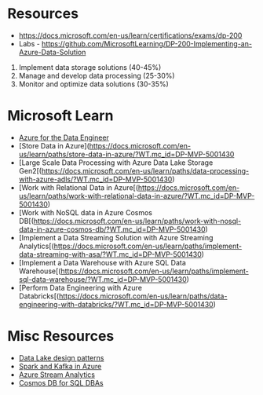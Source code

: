 # Resources

- https://docs.microsoft.com/en-us/learn/certifications/exams/dp-200
- Labs - https://github.com/MicrosoftLearning/DP-200-Implementing-an-Azure-Data-Solution 

1. Implement data storage solutions (40-45%)
2. Manage and develop data processing (25-30%)
3. Monitor and optimize data solutions (30-35%)

# Microsoft Learn 
- [Azure for the Data Engineer](https://docs.microsoft.com/en-us/learn/paths/azure-for-the-data-engineer/?WT.mc_id=DP-MVP-5001430)
- [Store Data in Azure](https://docs.microsoft.com/en-us/learn/paths/store-data-in-azure/?WT.mc_id=DP-MVP-5001430
- [Large Scale Data Processing with Azure Data Lake Storage Gen2[(https://docs.microsoft.com/en-us/learn/paths/data-processing-with-azure-adls/?WT.mc_id=DP-MVP-5001430)
- [Work with Relational Data in Azure[(https://docs.microsoft.com/en-us/learn/paths/work-with-relational-data-in-azure/?WT.mc_id=DP-MVP-5001430)
- [Work with NoSQL data in Azure Cosmos DB[(https://docs.microsoft.com/en-us/learn/paths/work-with-nosql-data-in-azure-cosmos-db/?WT.mc_id=DP-MVP-5001430)
- [Implement a Data Streaming Solution with Azure Streaming Analytics[(https://docs.microsoft.com/en-us/learn/paths/implement-data-streaming-with-asa/?WT.mc_id=DP-MVP-5001430)
- [Implement a Data Warehouse with Azure SQL Data Warehouse[(https://docs.microsoft.com/en-us/learn/paths/implement-sql-data-warehouse/?WT.mc_id=DP-MVP-5001430)
- [Perform Data Engineering with Azure Databricks[(https://docs.microsoft.com/en-us/learn/paths/data-engineering-with-databricks/?WT.mc_id=DP-MVP-5001430)

# Misc Resources
- [Data Lake design patterns](https://sqlbits.com/Sessions/Event18/Data_Lake_Design_Patterns)
- [Spark and Kafka in Azure](https://sqlbits.com/Sessions/Event18/Getting_started_with_real_time_analytics_with_Kafka_and_Spark_in_Microsoft_Azure)
- [Azure Stream Analytics](https://sqlbits.com/Sessions/Event18/Scalable_real_time_insights_with_Azure_Stream_Analytics)
- [Cosmos DB for SQL DBAs](https://sqlbits.com/Sessions/Event18/Select_Stars_A_SQL_DBAs_Introduction_to_Azure_Cosmos_DB)

